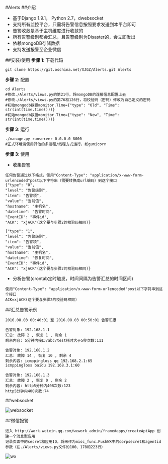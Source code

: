 #Alerts
##介绍
- 基于Django 1.9.1， Python 2.7，dwebsocket
- 支持所有监控平台，只需将告警信息按照要求发送到本平台即可
- 告警收敛是基于主机维度进行收敛的
- 所有告警级别都会汇总，且告警级别为Disaster的，会立即发出
- 依赖mongoDB存储数据
- 支持发送报警至企业微信

##安装/使用
**步骤 1**: 下载代码

```
git clone https://git.oschina.net/XJGZ/Alerts.git Alerts
```

**步骤 2**: 配置

```
cd Alerts
#修改./Alerts/views.py的第21行，将mongoDB的连接信息配置上去
#修改./Alerts/views.py的第76和126行，将校验码（密码）修改为自己定义的密码
#初始mongodb数据monitor.Time={"type": "Old", "Time": str(int(time.time()))}
#初始mongodb数据monitor.Time={"type": "New", "Time": str(int(time.time()))}
```

**步骤 3**: 运行

```
./manage.py runserver 0.0.0.0 8000
#正式环境请使用其他的多进程/线程方式运行，如gunicorn
```

**步骤 3**: 使用

- 收集告警

```
任何告警通过以下格式，使用"Content-Type": "application/x-www-form-urlencoded"post以下字符串（需要转换成url编码）到这个接口
{"type": "0",
"level": "告警级别",
"item": "告警项",
"value": "当前值",
"hostname": "主机名",
"datetime": "告警时间",
"EventID": "事件id",
"ACK": "xjACK"(这个要与步骤2的校验码相同)}

{"type": "1",
"level": "告警级别",
"item": "告警项",
"value": "当前值",
"hostname": "主机名",
"datetime": "恢复时间",
"EventID": "事件id",
"ACK": "xjACK"(这个要与步骤2的校验码相同)}
```

- 分析告警(crontab定时触发，时间间隔为告警汇总的时间区间)

```
使用"Content-Type": "application/x-www-form-urlencoded"post以下字符串到这个接口
ACK=xjACK(这个要与步骤2的校验码相同)
```

##汇总告警示例

```
2016.08.03 00:40:01 至 2016.08.03 00:50:01 告警汇报 

告警对象: 192.168.1.1
汇总: 故障 2 , 恢复 1 , 剩余 1 
剩余内容: 5分钟内接口/abc/test耗时大于5秒次数:111

告警对象: 192.168.1.2
汇总: 故障 14 , 恢复 10 , 剩余 4 
剩余内容: icmppingloss qq 192.168.2.1:65
icmppingloss baidu 192.168.3.1:60

告警对象: 192.168.1.3 
汇总: 故障 2 , 恢复 0 , 剩余 2 
剩余内容: http5分钟内408次数:123
http5分钟内400次数:74
```

##websocket

![websocket](http://git.oschina.net/XJGZ/Alerts/raw/master/static/demo.jpg)


##微信报警
```
进入 http://work.weixin.qq.com/wework_admin/frame#apps/createApiApp 创建一个消息型应用
记录页面中的secret和应用ID，将来作为misc_func.PushWX中的corpsecret和agentid参数（在./Alerts/views.py文件的100、178和223行）
```
![wx](http://git.oschina.net/XJGZ/Alerts/raw/master/static/WXdemo.jpg)
